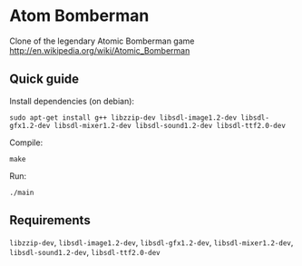 Atom Bomberman
============

Clone of the legendary Atomic Bomberman game http://en.wikipedia.org/wiki/Atomic_Bomberman


## Quick guide

Install dependencies (on debian):

    sudo apt-get install g++ libzzip-dev libsdl-image1.2-dev libsdl-gfx1.2-dev libsdl-mixer1.2-dev libsdl-sound1.2-dev libsdl-ttf2.0-dev


Compile:

    make


Run:

    ./main


## Requirements
`libzzip-dev`, `libsdl-image1.2-dev`, `libsdl-gfx1.2-dev`, `libsdl-mixer1.2-dev`, `libsdl-sound1.2-dev`, `libsdl-ttf2.0-dev`
